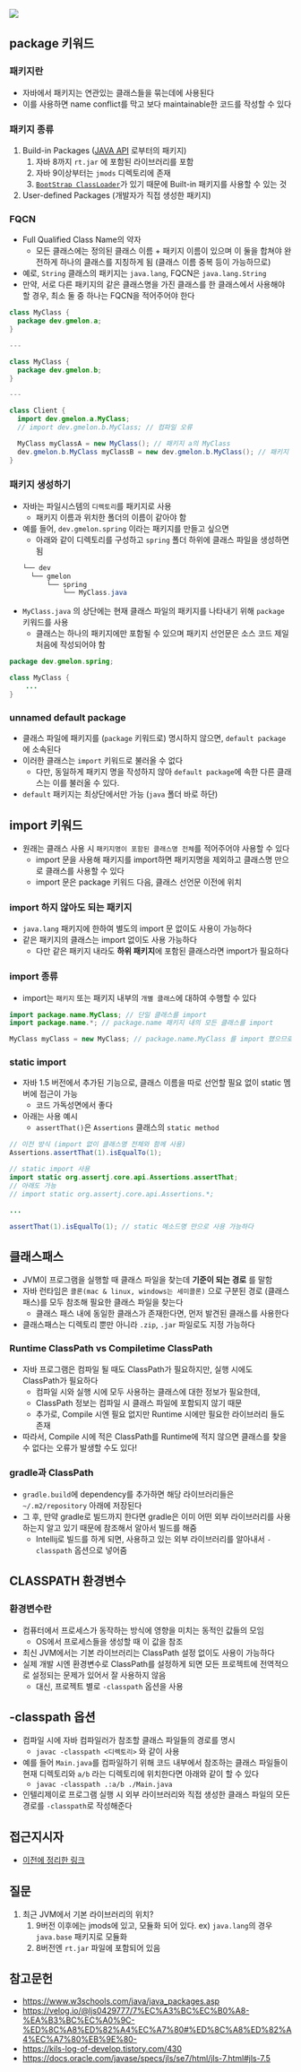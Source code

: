![](images/☕️_[자바_스터디]_7주차_n패키지.png)

## package 키워드
### 패키지란
* 자바에서 패키지는 연관있는 클래스들을 묶는데에 사용된다
* 이를 사용하면 name conflict를 막고 보다 maintainable한 코드를 작성할 수 있다
### 패키지 종류
1. Build-in Packages ([JAVA API](https://docs.oracle.com/javase/8/docs/api/) 로부터의 패키지)
   1. 자바 8까지 `rt.jar` 에 포함된 라이브러리를 포함
   2. 자바 9이상부터는 `jmods` 디렉토리에 존재
   3. [`BootStrap ClassLoader`](https://sh-hyun.tistory.com/50#jre-java-runtime-environment)가 있기 때문에 Built-in 패키지를 사용할 수 있는 것
2. User-defined Packages (개발자가 직접 생성한 패키지)
### FQCN
* Full Qualified Class Name의 약자
  * 모든 클래스에는 정의된 클래스 이름 + 패키지 이름이 있으며 이 둘을 합쳐야 완전하게 하나의 클래스를 지칭하게 됨 (클래스 이름 중복 등이 가능하므로)
* 예로, `String` 클래스의 패키지는 `java.lang`, FQCN은 `java.lang.String`
* 만약, 서로 다른 패키지의 같은 클래스명을 가진 클래스를 한 클래스에서 사용해야 할 경우, 최소 둘 중 하나는 FQCN을 적어주어야 한다
```java
class MyClass {
  package dev.gmelon.a;
}

---

class MyClass {
  package dev.gmelon.b;
}

---

class Client {
  import dev.gmelon.a.MyClass;
  // import dev.gmelon.b.MyClass; // 컴파일 오류

  MyClass myClassA = new MyClass(); // 패키지 a의 MyClass
  dev.gmelon.b.MyClass myClassB = new dev.gmelon.b.MyClass(); // 패키지 b의 MyClass
}
```
### 패키지 생성하기
* 자바는 파일시스템의 `디렉토리`를 패키지로 사용
  * 패키지 이름과 위치한 폴더의 이름이 같아야 함
* 예를 들어, `dev.gmelon.spring` 이라는 패키지를 만들고 싶으면
  * 아래와 같이 디렉토리를 구성하고 `spring` 폴더 하위에 클래스 파일을 생성하면 됨
  ```java
  └── dev
    └── gmelon
        └── spring
            └── MyClass.java
  ```
* `MyClass.java` 의 상단에는 현재 클래스 파일의 패키지를 나타내기 위해 `package` 키워드를 사용
  * 클래스는 하나의 패키지에만 포함될 수 있으며 패키지 선언문은 소스 코드 제일 처음에 작성되어야 함
```java
package dev.gmelon.spring;

class MyClass {
    ...
}
```
### unnamed default package
* 클래스 파일에 패키지를 (`package` 키워드로) 명시하지 않으면, `default package`에 소속된다
* 이러한 클래스는 `import` 키워드로 불러올 수 없다
  * 다만, 동일하게 패키지 명을 작성하지 않아 `default package`에 속한 다른 클래스는 이를 불러올 수 있다.
* `default` 패키지는 최상단에서만 가능 (`java` 폴더 바로 하단)
## import 키워드
* 원래는 클래스 사용 시 `패키지명이 포함된 클래스명 전체`를 적어주어야 사용할 수 있다
  * import 문을 사용해 패키지를 import하면 패키지명을 제외하고 클래스명 만으로 클래스를 사용할 수 있다
  * import 문은 package 키워드 다음, 클래스 선언문 이전에 위치
### import 하지 않아도 되는 패키지
* `java.lang` 패키지에 한하여 별도의 import 문 없이도 사용이 가능하다
* 같은 패키지의 클래스는 import 없이도 사용 가능하다
  * 다만 같은 패키지 내라도 **하위 패키지**에 포함된 클래스라면 import가 필요하다

### import 종류
* import는 `패키지` 또는 패키지 내부의 `개별 클래스`에 대하여 수행할 수 있다
```java
import package.name.MyClass; // 단일 클래스를 import
import package.name.*; // package.name 패키지 내의 모든 클래스를 import

MyClass myClass = new MyClass; // package.name.MyClass 를 import 했으므로 사용 가능
```
### static import
* 자바 1.5 버전에서 추가된 기능으로, 클래스 이름을 따로 선언할 필요 없이 static 멤버에 접근이 가능
  * 코드 가독성면에서 좋다
* 아래는 사용 예시
  * `assertThat()`은 `Assertions` 클래스의 `static method`
```java
// 이전 방식 (import 없이 클래스명 전체와 함께 사용)
Assertions.assertThat(1).isEqualTo(1);

// static import 사용
import static org.assertj.core.api.Assertions.assertThat;
// 아래도 가능
// import static org.assertj.core.api.Assertions.*;

...

assertThat(1).isEqualTo(1); // static 메소드명 만으로 사용 가능하다
```
## 클래스패스
* JVM이 프로그램을 실행할 때 클래스 파일을 찾는데 **기준이 되는 경로** 를 말함
* 자바 런타임은 `콜론(mac & linux, windows는 세미콜론)` 으로 구분된 경로 (클래스 패스)를 모두 참조해 필요한 클래스 파일을 찾는다
  * 클래스 패스 내에 동일한 클래스가 존재한다면, 먼저 발견된 클래스를 사용한다
* 클래스패스는 디렉토리 뿐만 아니라 `.zip`, `.jar` 파일로도 지정 가능하다
### Runtime ClassPath vs Compiletime ClassPath
* 자바 프로그램은 컴파일 될 때도 ClassPath가 필요하지만, 실행 시에도 ClassPath가 필요하다
  * 컴파일 시와 실행 시에 모두 사용하는 클래스에 대한 정보가 필요한데,
  * ClassPath 정보는 컴파일 시 클래스 파일에 포함되지 않기 때문
  * 추가로, Compile 시엔 필요 없지만 Runtime 시에만 필요한 라이브러리 들도 존재
* 따라서, Compile 시에 적은 ClassPath를 Runtime에 적지 않으면 클래스를 찾을 수 없다는 오류가 발생할 수도 있다!
### gradle과 ClassPath
* `gradle.build`에 dependency를 추가하면 해당 라이브러리들은 `~/.m2/repository` 아래에 저장된다
* 그 후, 만약 gradle로 빌드까지 한다면 gradle은 이미 어떤 외부 라이브러리를 사용하는지 알고 있기 때문에 참조해서 알아서 빌드를 해줌
  * Intellij로 빌드를 하게 되면, 사용하고 있는 외부 라이브러리를 알아내서 `-classpath` 옵션으로 넣어줌
## CLASSPATH 환경변수
### 환경변수란
* 컴퓨터에서 프로세스가 동작하는 방식에 영향을 미치는 동적인 값들의 모임
  * OS에서 프로세스들을 생성할 때 이 값을 참조
* 최신 JVM에서는 기본 라이브러리는 ClassPath 설정 없이도 사용이 가능하다
* 실제 개발 시엔 환경변수로 ClassPath를 설정하게 되면 모든 프로젝트에 전역적으로 설정되는 문제가 있어서 잘 사용하지 않음
  * 대신, 프로젝트 별로 `-classpath` 옵션을 사용

## -classpath 옵션
* 컴파일 시에 자바 컴파일러가 참조할 클래스 파일들의 경로를 명시
  * `javac -classpath <디렉토리>` 와 같이 사용
* 예를 들어 `Main.java`를 컴파일하기 위해 코드 내부에서 참조하는 클래스 파일들이 현재 디렉토리와 `a/b` 라는 디렉토리에 위치한다면 아래와 같이 할 수 있다
  * `javac -classpath .:a/b ./Main.java`
* 인텔리제이로 프로그램 실행 시 외부 라이브러리와 직접 생성한 클래스 파일의 모든 경로를 `-classpath`로 작성해준다

## 접근지시자
* [이전에 정리한 링크](https://sh-hyun.tistory.com/64#%EC%A0%91%EA%B7%BC-%EC%A0%9C%EC%96%B4%EC%9E%90)

## 질문
1. 최근 JVM에서 기본 라이브러리의 위치?
   1. 9버전 이후에는 jmods에 있고, 모듈화 되어 있다. ex) `java.lang`의 경우 `java.base` 패키지로 모듈화
   2. 8버전엔 `rt.jar` 파일에 포함되어 있음

## 참고문헌
* https://www.w3schools.com/java/java_packages.asp
* https://velog.io/@ljs0429777/7%EC%A3%BC%EC%B0%A8-%EA%B3%BC%EC%A0%9C-%ED%8C%A8%ED%82%A4%EC%A7%80#%ED%8C%A8%ED%82%A4%EC%A7%80%EB%9E%80-
* https://kils-log-of-develop.tistory.com/430
* https://docs.oracle.com/javase/specs/jls/se7/html/jls-7.html#jls-7.5